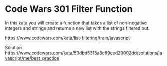 # Code Wars 301 Filter Function

In this kata you will create a function that takes a list of non-negative integers and strings and returns a new list with the strings filtered out.

https://www.codewars.com/kata/list-filtering/train/javascript

Solution
https://www.codewars.com/kata/53dbd5315a3c69eed20002dd/solutions/javascript/me/best_practice 
